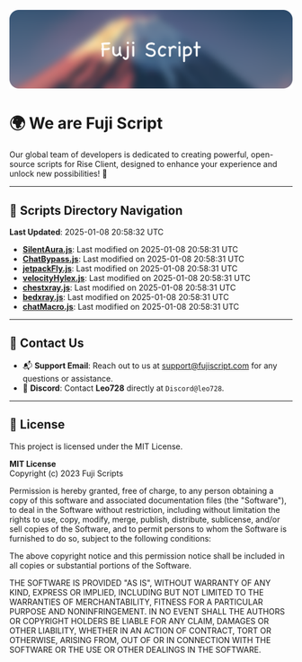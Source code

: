 ![Banner](.github/b.webp)

# 🌍 **We are Fuji Script**

Our global team of developers is dedicated to creating powerful, open-source scripts for Rise Client, designed to enhance your experience and unlock new possibilities! 🌟

---
<!-- SCRIPTS_NAVIGATION_START -->
## 📂 **Scripts Directory Navigation**

**Last Updated**: 2025-01-08 20:58:32 UTC

- **[SilentAura.js](scripts/SilentAura.js)**: Last modified on 2025-01-08 20:58:31 UTC
- **[ChatBypass.js](scripts/ChatBypass.js)**: Last modified on 2025-01-08 20:58:31 UTC
- **[jetpackFly.js](scripts/jetpackFly.js)**: Last modified on 2025-01-08 20:58:31 UTC
- **[velocityHylex.js](scripts/velocityHylex.js)**: Last modified on 2025-01-08 20:58:31 UTC
- **[chestxray.js](scripts/chestxray.js)**: Last modified on 2025-01-08 20:58:31 UTC
- **[bedxray.js](scripts/bedxray.js)**: Last modified on 2025-01-08 20:58:31 UTC
- **[chatMacro.js](scripts/chatMacro.js)**: Last modified on 2025-01-08 20:58:31 UTC

<!-- SCRIPTS_NAVIGATION_END -->

---

## 💬 **Contact Us**  
- 📬 **Support Email**: Reach out to us at [support@fujiscript.com](mailto:support@fujiscript.com) for any questions or assistance.  
- 💬 **Discord**: Contact **Leo728** directly at `Discord@leo728`.

---

## 📜 **License**

This project is licensed under the MIT License.  

**MIT License**  
Copyright (c) 2023 Fuji Scripts  

Permission is hereby granted, free of charge, to any person obtaining a copy of this software and associated documentation files (the "Software"), to deal in the Software without restriction, including without limitation the rights to use, copy, modify, merge, publish, distribute, sublicense, and/or sell copies of the Software, and to permit persons to whom the Software is furnished to do so, subject to the following conditions:  

The above copyright notice and this permission notice shall be included in all copies or substantial portions of the Software.  

THE SOFTWARE IS PROVIDED "AS IS", WITHOUT WARRANTY OF ANY KIND, EXPRESS OR IMPLIED, INCLUDING BUT NOT LIMITED TO THE WARRANTIES OF MERCHANTABILITY, FITNESS FOR A PARTICULAR PURPOSE AND NONINFRINGEMENT. IN NO EVENT SHALL THE AUTHORS OR COPYRIGHT HOLDERS BE LIABLE FOR ANY CLAIM, DAMAGES OR OTHER LIABILITY, WHETHER IN AN ACTION OF CONTRACT, TORT OR OTHERWISE, ARISING FROM, OUT OF OR IN CONNECTION WITH THE SOFTWARE OR THE USE OR OTHER DEALINGS IN THE SOFTWARE.  
